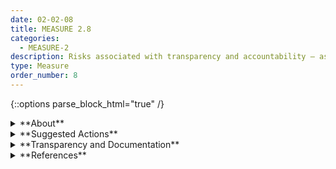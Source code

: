 ```yaml
---
date: 02-02-08
title: MEASURE 2.8
categories:
  - MEASURE-2
description: Risks associated with transparency and accountability – as identified in the MAP function – are examined and documented.
type: Measure
order_number: 8
---
```

{::options parse_block_html="true" /} 


<details>
<summary markdown="span">**About**</summary>      
<br>
Transparency enables meaningful visibility into entire AI pipelines, workflows, processes or organizations and decreases information asymmetry between AI developers and operators and other AI Actors and impacted communities. Transparency is a central element of effective AI risk management that enables insight into how an AI system is working, and the ability to address risks if and when they emerge. The ability for system users, individuals, or impacted communities to seek redress for incorrect or problematic AI system outcomes is one control for transparency and accountability. Higher level recourse processes are typically enabled by lower level implementation efforts directed at explainability and interpretability functionality. See Measure 2.9.

Transparency and accountability across organizations and processes is crucial to reducing AI risks. Accountable leadership – whether individuals or groups – and transparent roles, responsibilities, and lines of communication foster and incentivize quality assurance and risk management activities within organizations.

Lack of transparency complicates measurement of trustworthiness and whether AI systems or organizations are subject to effects of various individual and group biases and design blindspots and could lead to diminished user, organizational and community trust, and decreased overall system value. Enstating accountable and transparent organizational structures along with documenting system risks can enable system improvement and risk management efforts, allowing AI actors along the lifecycle to identify errors, suggest improvements, and figure out new ways to contextualize and generalize AI system features and outcomes. 

</details>

<details>
<summary markdown="span">**Suggested Actions**</summary>

- Instrument the system for measurement and tracking, e.g., by maintaining histories, audit logs and other information that can be used by AI actors to review and evaluate possible sources of error, bias, or vulnerability.
- Calibrate controls for users in close collaboration with experts in user interaction and user experience (UI/UX), human computer interaction (HCI), and/or human-AI teaming.
- Test provided explanations for calibration with different audiences including operators, end users, decision makers and decision subjects (individuals for whom decisions are being made), and to enable recourse for consequential system decisions that affect end users or subjects.
- Measure and document human oversight of AI systems: 
	- Document the degree of oversight that is provided by specified AI actors regarding AI system output.  
	- Maintain statistics about downstream actions by end users and operators such as system overrides.
	- Maintain statistics about and document reported errors or complaints, time to respond, and response types. 
	- Maintain and report statistics about adjudication activities.
- Track, document, and measure organizational accountability regarding AI systems via policy exceptions and escalations, and document “go” and “no/go” decisions made by accountable parties. 
- Track and audit the effectiveness of organizational mechanisms related to AI risk management, including:
	- Lines of communication between AI actors, executive leadership, users and impacted communities.
	- Roles and responsibilities for AI actors and executive leadership.
	- Organizational accountability roles, e.g., chief model risk officers, AI oversight committees, responsible or ethical AI directors, etc.

</details>

<details>
<summary markdown="span">**Transparency and Documentation**</summary>
<br>
**Organizations can document the following:**

- To what extent has the entity clarified the roles, responsibilities, and delegated authorities to relevant stakeholders?
- What are the roles, responsibilities, and delegation of authorities of personnel involved in the design, development, deployment, assessment and monitoring of the AI system?
- Who is accountable for the ethical considerations during all stages of the AI lifecycle?
- Who will be responsible for maintaining, re-verifying, monitoring, and updating this AI once deployed?
- Are the responsibilities of the personnel involved in the various AI governance processes clearly defined?

**AI Transparency Resources:**

- GAO-21-519SP - Artificial Intelligence: An Accountability Framework for Federal Agencies & Other Entities. [URL](https://www.gao.gov/products/gao-21-519sp)
- Artificial Intelligence Ethics Framework For The Intelligence Community. [URL](https://www.intelligence.gov/artificial-intelligence-ethics-framework-for-the-intelligence-community) 

</details>

<details>
<summary markdown="span">**References**</summary>      
<br>

National Academies of Sciences, Engineering, and Medicine. Human-AI Teaming: State-of-the-Art and Research Needs. 2022. [URL](https://nap.nationalacademies.org/catalog/26355/human-ai-teaming-state-of-the-art-and-research-needs)

Inioluwa Deborah Raji and Jingying Yang. "ABOUT ML: Annotation and Benchmarking on Understanding and Transparency of Machine Learning Lifecycles." arXiv preprint, submitted January 8, 2020. [URL](https://arxiv.org/abs/1912.06166)

Andrew Smith. "Using Artificial Intelligence and Algorithms." Federal Trade Commission Business Blog, April 8, 2020. [URL](https://www.ftc.gov/business-guidance/blog/2020/04/using-artificial-intelligence-and-algorithms)

Board of Governors of the Federal Reserve System. “SR 11-7: Guidance on Model Risk Management.” April 4, 2011. [URL](https://www.federalreserve.gov/supervisionreg/srletters/sr1107.htm)

Joshua A. Kroll. “Outlining Traceability: A Principle for Operationalizing Accountability in Computing Systems.” FAccT '21: Proceedings of the 2021 ACM Conference on Fairness, Accountability, and Transparency, March 1, 2021, 758–71. [URL](https://doi.org/10.1145/3442188.3445937)

Jennifer Cobbe, Michelle Seng Lee, and Jatinder Singh. “Reviewable Automated Decision-Making: A Framework for Accountable Algorithmic Systems.” FAccT '21: Proceedings of the 2021 ACM Conference on Fairness, Accountability, and Transparency, March 1, 2021, 598–609. [URL](https://doi.org/10.1145/3442188.3445921)

</details>

